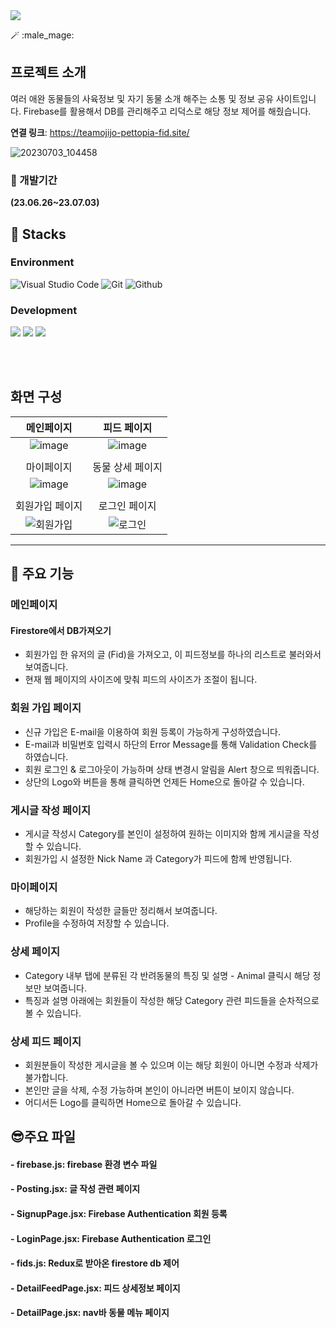 <img src="https://capsule-render.vercel.app/api?type=waving&color=auto&height=200&section=header&text= 👨‍🦲 PetoPia 🧙‍♂️&fontSize=90" />

:magic_wand: :male_mage:
## 프로젝트 소개

여러 애완 동물들의 사육정보 및 자기 동물 소개 해주는 소통 및 정보 공유 사이트입니다.
Firebase를 활용해서 DB를 관리해주고 리덕스로 해당 정보 제어를 해줬습니다.

**연결 링크**: https://teamojijo-pettopia-fid.site/

![20230703_104458](https://github.com/Hediar/PetoPia/assets/72387948/7e60c30d-5b19-42c7-837b-f3cce1e50749)

### :boxing_glove: 개발기간

**(23.06.26~23.07.03)**

## :sunflower: Stacks

### Environment

![Visual Studio Code](https://img.shields.io/badge/Visual%20Studio%20Code-007ACC?style=for-the-badge&logo=Visual%20Studio%20Code&logoColor=white)
![Git](https://img.shields.io/badge/Git-F05032?style=for-the-badge&logo=Git&logoColor=white)
![Github](https://img.shields.io/badge/GitHub-181717?style=for-the-badge&logo=GitHub&logoColor=white)

### Development

<img src="https://img.shields.io/badge/React-61DAFB?style=for-the-badge&logo=React&logoColor=white"/> <img src="https://img.shields.io/badge/firebase-FFCA28?style=for-the-badge&logo=firebase&logoColor=white"/> <img src="https://img.shields.io/badge/vercel-000000?style=for-the-badge&logo=vercel&logoColor=white"/>

<br/><br/>

## 화면 구성

|                                             메인페이지                                              |                                            피드 페이지                                            |
| :-------------------------------------------------------------------------------------------------: | :-----------------------------------------------------------------------------------------------: |
|  ![image](https://github.com/Hediar/PetoPia/assets/69897998/c0944829-26b0-4eb2-8374-d547d0ad0cac)   | ![image](https://github.com/Hediar/PetoPia/assets/69897998/9328e4d0-81bb-4bf2-bb9a-182541288882)  |
|                                                                                                     |
|                                             마이페이지                                              |                                         동물 상세 페이지                                          |
|  ![image](https://github.com/Hediar/PetoPia/assets/69897998/4832375b-5365-451a-9351-84cd80f92acd)   | ![image](https://github.com/Hediar/PetoPia/assets/69897998/bb011c35-761e-4a40-921a-5688216152c1)  |
|                                                                                                     |
|                                           회원가입 페이지                                           |                                           로그인 페이지                                           |
| ![회원가입](https://github.com/Hediar/PetoPia/assets/72387948/bd21fb18-611b-4319-9bed-a5154bdf84b5) | ![로그인](https://github.com/Hediar/PetoPia/assets/72387948/199a865f-9062-4edc-b48d-be855f9d2886) |

---

## :partying_face: 주요 기능

### 메인페이지

#### Firestore에서 DB가져오기

- 회원가입 한 유저의 글 (Fid)을 가져오고, 이 피드정보를 하나의 리스트로 불러와서 보여줍니다.
- 현재 웹 페이지의 사이즈에 맞춰 피드의 사이즈가 조절이 됩니다.

### 회원 가입 페이지

- 신규 가입은 E-mail을 이용하여 회원 등록이 가능하게 구성하였습니다.
- E-mail과 비밀번호 입력시 하단의 Error Message를 통해 Validation Check를 하였습니다.
- 회원 로그인 & 로그아웃이 가능하며 상태 변경시 알림을 Alert 창으로 띄워줍니다.
- 상단의 Logo와 버튼을 통해 클릭하면 언제든 Home으로 돌아갈 수 있습니다.

### 게시글 작성 페이지

- 게시글 작성시 Category를 본인이 설정하여 원하는 이미지와 함께 게시글을 작성할 수 있습니다.
- 회원가입 시 설정한 Nick Name 과 Category가 피드에 함께 반영됩니다.

### 마이페이지

- 해당하는 회원이 작성한 글들만 정리해서 보여줍니다.
- Profile을 수정하여 저장할 수 있습니다.

### 상세 페이지

- Category 내부 탭에 분류된 각 반려동물의 특징 및 설명 - Animal 클릭시 해당 정보만 보여줍니다.
- 특징과 설명 아래에는 회원들이 작성한 해당 Category 관련 피드들을 순차적으로 볼 수 있습니다.

### 상세 피드 페이지

- 회원분들이 작성한 게시글을 볼 수 있으며 이는 해당 회원이 아니면 수정과 삭제가 불가합니다.
- 본인만 글을 삭제, 수정 가능하며 본인이 아니라면 버튼이 보이지 않습니다.
- 어디서든 Logo를 클릭하면 Home으로 돌아갈 수 있습니다.

## :sunglasses:주요 파일

#### - firebase.js: firebase 환경 변수 파일

#### - Posting.jsx: 글 작성 관련 페이지

#### - SignupPage.jsx: Firebase Authentication 회원 등록

#### - LoginPage.jsx: Firebase Authentication 로그인

#### - fids.js: Redux로 받아온 firestore db 제어

#### - DetailFeedPage.jsx: 피드 상세정보 페이지

#### - DetailPage.jsx: nav바 동물 메뉴 페이지

<br/><br/>

<br/><br/>
